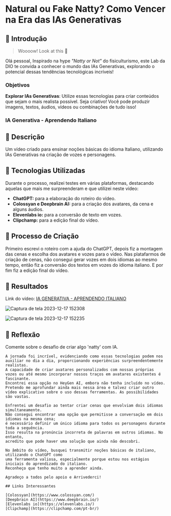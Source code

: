 
# Natural ou Fake Natty? Como Vencer na Era das IAs Generativas

## 🚀 Introdução

> Woooow! Look at this 👀

Olá pessoal, Inspirado na hype _"Natty or Not"_ do fisiculturismo, este Lab da DIO te convida a conhecer o mundo das IAs Generativas, explorando o potencial dessas tendências tecnológicas incríveis!

### Objetivos

**Explorar IAs Generativas**: Utilize essas tecnologias para criar conteúdos que sejam o mais realista possível. Seja criativo! Você pode produzir imagens, textos, áudios, vídeos ou combinações de tudo isso!
 
### IA Generativa - Aprendendo Italiano

## 📒 Descrição
Um vídeo criado para ensinar noções básicas do idioma Italiano, utilizando IAs Generativas na criação de vozes e personagens.

## 🤖 Tecnologias Utilizadas
Durante o processo, realizei testes em várias plataformas, destacando aquelas que mais me surpreenderam e que utilizei neste vídeo:
- **ChatGPT:** para a elaboração do roteiro do vídeo.
- **Colossyan e Deepbrain AI:** para a criação dos avatares, da cena e alguns áudios.
- **Elevenlabs io:** para a conversão de texto em vozes.
- **Clipchamp:** para a edição final do vídeo.

## 🧐 Processo de Criação
Primeiro escrevi o roteiro com a ajuda do ChatGPT, depois fiz a montagem das cenas e escolha dos avatares e vozes para o vídeo. 
Nas platafarmos de criação de cenas, não consegui gerar vozes em dois idiomas ao mesmo tempo, então fiz a conversão dos textos em vozes do idioma italiano. 
E por fim fiz a edição final do vídeo.

## 🚀 Resultados
Link do vídeo: [IA GENERATIVA - APRENDENDO ITALIANO](https://www.youtube.com/watch?v=ybBdZivgA5o)

![Captura de tela 2023-12-17 152308](https://github.com/Edilainecsilva/IA-Desafio-lab-natty-or-not/assets/112878712/d23dd6e8-60e0-448d-95fb-867875bc711b)

![Captura de tela 2023-12-17 152235](https://github.com/Edilainecsilva/IA-Desafio-lab-natty-or-not/assets/112878712/4de5d305-57a2-47f6-ae25-44e0afdc7398)

## 💭 Reflexão
Comente sobre o desafio de criar algo 'natty' com IA.
```
A jornada foi incrível, evidenciando como essas tecnologias podem nos auxiliar no dia a dia, proporcionando experiências surpreendentemente realistas.
A capacidade de criar avatares personalizados com nossas próprias vozes ou até mesmo incorporar nossos traços em avatares existentes é fascinante.
Encontrei essa opção no HeyGen AI, embora não tenha incluído no vídeo. Pretendo me aprofundar ainda mais nessa área e talvez criar outro
vídeo explicativo sobre o uso dessas ferramentas. As possibilidades são vastas.

Enfrentei um desafio ao tentar criar cenas que envolviam dois idiomas simultaneamente.
Não consegui encontrar uma opção que permitisse a conversação em dois idiomas na mesma cena;
é necessário definir um único idioma para todos os personagens durante toda a sequência.
Isso resulta na pronúncia incorreta de palavras em outros idiomas. No entanto,
acredito que pode haver uma solução que ainda não descobri.

No âmbito do vídeo, busquei transmitir noções básicas de italiano, utilizando o ChatGPT como
uma ferramenta valiosa, especialmente porque estou nos estágios iniciais do aprendizado do italiano.
Reconheço que tenho muito a aprender ainda.

Agradeço a todos pelo apoio e Arrivederci!

## Links Interessantes

[Colossyan](https://www.colossyan.com/)
[Deepbrain AI](https://www.deepbrain.io/)
[Elevenlabs io](https://elevenlabs.io/)
[Clipchamp](https://clipchamp.com/pt-br/)
